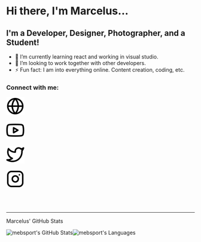 # Hi there, I'm Marcelus...

## I'm a Developer, Designer, Photographer, and a Student!

- 📝 I’m currently learning react and working in visual studio.
- 🤝 I’m looking to work together with other developers.
- ⚡ Fun fact: I am into everything online. Content creation, coding, etc.

### Connect with me:

<!-- Website -->

[![website](./img/website.svg)](https://marcelusbrown.com)
&nbsp;&nbsp;

<!-- YouTube -->

[![website](./img/youtube.svg)](https://www.youtube.com/channel/UCAfLIonq6STwupVN8KY40oA)
&nbsp;&nbsp;

<!-- Twitter -->

[![website](./img/twitter.svg)](https://twitter.com/marcelusebrown)
&nbsp;&nbsp;

<!-- Instagram -->

[![website](./img/instagram.svg)](https://instagram.com/mebsport)
&nbsp;&nbsp;

<br />
<br />

---

Marcelus' GitHub Stats

<img align="left" alt="mebsport's GitHub Stats" src="https://github-readme-stats.vercel.app/api?username=mebsport&show_icons=true&hide_border=false&theme=github_dark" />

<img align="left" alt = "mebsport's Languages" src="https://github-readme-stats.vercel.app/api/top-langs/?username=mebsport&langs_count=5&theme=github_dark" />

[website]: marcelusbrown.com
[twitter]: https://twitter.com/marcelusebrown
[youtube]: https://www.youtube.com/channel/UCAfLIonq6STwupVN8KY40oA
[instagram]: https://instagram.com/mebsport
